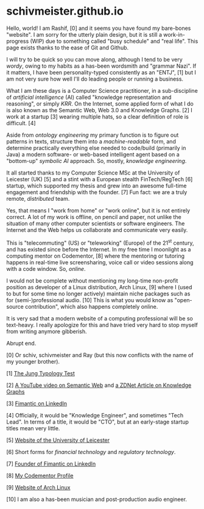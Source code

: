 # schivmeister.github.io

Hello, world! I am Rashif, [0] and it seems you have found my bare-bones
"website".  I am sorry for the utterly plain design, but it is still a
work-in-progress (WIP) due to something called "busy schedule" and "real life".
This page exists thanks to the ease of Git and Github.

I will try to be quick so you can move along, although I tend to be very
_wordy_, owing to my habits as a has-been wordsmith and "grammar Nazi". If it
matters, I have been personality-typed consistently as an "ENTJ", [1] but I am
not very sure how well I'll do leading people or running a business.

What I am these days is a Computer Science practitioner, in a sub-discipline of
_artificial intelligence_ (AI) called "knowledge representation and reasoning", or
simply _KRR_. On the Internet, some applied form of what I do is also known as
the Semantic Web, Web 3.0 and Knowledge Graphs. [2] I work at a startup [3]
wearing multiple hats, so a clear definition of role is difficult. [4]

Aside from _ontology engineering_ my primary function is to figure out patterns
in texts, structure them into a _machine-readable_ form, and determine
practically everything else needed to code/build (primarily in Java) a
modern software- or web-based intelligent agent based on a "bottom-up"
_symbolic AI_ approach. So, mostly, _knowledge engineering_.

It all started thanks to my Computer Science MSc at the University of Leicester
(UK) [5] and a stint with a European stealth FinTech/RegTech [6] startup, which
supported my thesis and grew into an awesome full-time engagement and
friendship with the founder. [7] Fun fact: we are a truly remote, _distributed_
team.

Yes, that means I "work from home" or "work online", but it is not entirely
correct. A lot of my work is offline, on pencil and paper, not unlike the
situation of many other computer scientists or software engineers. The Internet
and the Web helps us collaborate and communicate very easily.

This is "telecommuting" (US) or "teleworking" (Europe) of the 21<sup>st</sup>
century, and has existed since before the Internet. In my free time I moonlight
as a computing mentor on Codementor, [8] where the mentoring or tutoring
happens in real-time live screensharing, voice call or video sessions along
with a code window. So, _online_.

I would not be complete without mentioning my long-time non-profit position as
developer of a Linux distribution, Arch Linux, [9] where I (used to but for
some time no longer actively) maintain niche packages such as for
(semi-)professional audio. [10] This is what you would know as "open-source
contribution", which also happens completely online.

It is very sad that a modern website of a computing professional will be so
text-heavy. I really apologize for this and have tried very hard to stop myself
from writing anymore gibberish.

Abrupt end.

[0] Or schiv, schivmeister and Ray (but this now conflicts with the name of my younger brother).

[1] [The Jung Typology Test](http://www.humanmetrics.com/cgi-win/jtypes2.asp)

[2] [A YouTube video on Semantic Web](https://www.youtube.com/watch?v=OM6XIICm_qo) and [a ZDNet Article on Knowledge Graphs](https://www.zdnet.com/article/knowledge-graphs-beyond-the-hype-getting-knowledge-in-and-out-of-graphs-and-databases/)

[3] [Fimantic on LinkedIn](https://www.linkedin.com/company/fimantic/)

[4] Officially, it would be "Knowledge Engineer", and sometimes "Tech Lead". In
terms of a title, it would be "CTO", but at an early-stage startup titles mean
very little.

[5] [Website of the University of Leicester](https://le.ac.uk/)

[6] Short forms for _financial technology_ and _regulatory technology_.

[7] [Founder of Fimantic on LinkedIn](https://nl.linkedin.com/in/markmuyres)

[8] [My Codementor Profile](https://www.codementor.io/rashif)

[9] [Website of Arch Linux](http://archlinux.org/)

[10] I am also a has-been musician and post-production audio engineer.
